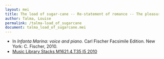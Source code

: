 ```yaml
---
layout: mei
title: The load of sugar-cane -- Re-statement of romance -- The pleasures of merely circulating 
author: Talma, Louise
permalink: /talma-load_of_sugarcane
document: talma_load_of_sugarcane.mei
---
```


- In *Infanta Marina: voice and piano.* Carl Fischer Facsimile Edition. New York: C. Fischer, 2010.
- <a href="https://tufts-primo.hosted.exlibrisgroup.com/permalink/f/bnf7qa/01TUN_ALMA21100441780003851">Music Library Stacks M1621.4.T35 I5 2010</a>
